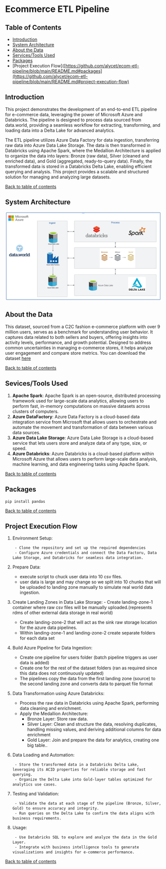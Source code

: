 # Ecommerce ETL Pipeline



## Table of Contents
- [Introduction](https://github.com/alycet/ecom-etl-pipeline/blob/main/README.md#introduction)
- [System Architecture](https://github.com/alycet/ecom-etl-pipeline/blob/main/README.md#system-architecture)
- [About the Data](https://github.com/alycet/ecom-etl-pipeline/blob/main/README.md#about-the-data)
- [Services/Tools Used](https://github.com/alycet/ecom-etl-pipeline/blob/main/README.md#sevicestools-used)
- [Packages](https://github.com/alycet/ecom-etl-pipeline/blob/main/README.md#packages)
- [Project Execution Flow]([https://github.com/alycet/ecom-etl-pipeline/blob/main/README.md#packages](https://github.com/alycet/ecom-etl-pipeline/blob/main/README.md#project-execution-flow)


## Introduction
This project demonstrates the development of an end-to-end ETL pipeline for e-commerce data, leveraging the power of Microsoft Azure and Databricks. The pipeline is designed to process data sourced from data.world, providing a seamless workflow for extracting, transforming, and loading data into a Delta Lake for advanced analytics.

The ETL pipeline utilizes Azure Data Factory for data ingestion, transferring raw data into Azure Data Lake Storage. The data is then transformed in Databricks using Apache Spark, where the Medallion Architecture is applied to organize the data into layers: Bronze (raw data), Silver (cleaned and enriched data), and Gold (aggregated, ready-to-query data). Finally, the transformed data is stored in a Databricks Delta Lake, enabling efficient querying and analysis. This project provides a scalable and structured solution for managing and analyzing large datasets.

[Back to table of contents](https://github.com/alycet/ecom-etl-pipeline/tree/main?tab=readme-ov-file#ecommerce-etl-pipeline)


## System Architecture
![Architecture Diagram](https://github.com/alycet/ecom-etl-pipeline/blob/main/Ecom-Azure-ETL-Architecture.png)
## About the Data
This dataset, sourced from a C2C fashion e-commerce platform with over 9 million users, serves as a benchmark for understanding user behavior. It captures data related to both sellers and buyers, offering insights into activity levels, performance, and growth potential. Designed to address common uncertainties in managing e-commerce stores, it helps analyze user engagement and compare store metrics. You can download the dataset [here](https://data.world/)

[Back to table of contents](https://github.com/alycet/ecom-etl-pipeline/tree/main?tab=readme-ov-file#ecommerce-etl-pipeline)

## Sevices/Tools Used
1. **Apache Spark**: Apache Spark is an open-source, distributed processing framework used for large-scale data analytics, allowing users to perform fast, in-memory computations on massive datasets across clusters of computers.
2. **Azure DataFactory**: Azure Data Factory is a cloud-based data integration service from Microsoft that allows users to orchestrate and automate the movement and transformation of data between various data sources.
3. **Azure Data Lake Storage**: Azure Data Lake Storage is a cloud-based service that lets users store and analyze data of any type, size, or speed.
4. **Azure Databricks**: Azure Databricks is a cloud-based platform within Microsoft Azure that allows users to perform large-scale data analysis, machine learning, and data engineering tasks using Apache Spark.

[Back to table of contents](https://github.com/alycet/ecom-etl-pipeline/tree/main?tab=readme-ov-file#ecommerce-etl-pipeline)

## Packages

```
pip install pandas
```
[Back to table of contents](https://github.com/alycet/ecom-etl-pipeline/tree/main?tab=readme-ov-file#ecommerce-etl-pipeline)

## Project Execution Flow
1. Environment Setup:

    	- Clone the repository and set up the required dependencies
    	- Configure Azure credentials and connect the Data Factoru, Data Lake Storage, and Databricks for seamless data integration.
2. Prepare Data:
   	- execute script to chuck user data into 10 csv files.
	- user data is large and may change so we split into 10 chunks that will be uploaded to landing zone manually to simulate real world data ingestion. 
3. Create Landing Zones in Data Lake Storage:
    	- Create landing-zone-1 container where raw csv files will be manually uploaded.(represents rdms of other external data storage in real world)
	- Create landing-zone-2 that will act as the sink raw storage location for the azure data pipelines.
	- Within landing-zone-1 and landing-zone-2 create separate folders for each data set
5. Build Azure Pipeline for Data Ingestion:

	- Create one pipeline for users folder (batch pipeline triggers as user data is added)
	- Create one for the rest of the dataset folders (ran as required since this data does not continuously updated)
	- The pipelines copy the data from the first landing zone (source) to the second landing zone and converts data to parquet file format

6. Data Transformation using Azure Databricks:

    - Process the raw data in Databricks using Apache Spark, performing data cleaning and enrichment.
    - Apply the Medallion Architecture:
      - Bronze Layer: Store raw data.
      - Silver Layer: Clean and structure the data, resolving duplicates, handling missing values, and deriving additional columns for data enrichment
      - Gold Layer: Join and prepare the data for analytics, creating one big table..

7. Data Loading and Automation:

    	- Store the transformed data in a Databricks Delta Lake, leveraging its ACID properties for reliable storage and fast querying.
    	- Organize the Delta Lake into Gold-layer tables optimized for analytics use cases.

8. Testing and Validation:

    	- Validate the data at each stage of the pipeline (Bronze, Silver, Gold) to ensure accuracy and integrity.
    	- Run queries on the Delta Lake to confirm the data aligns with business requirements.

9. Usage:

    	- Use Databricks SQL to explore and analyze the data in the Gold Layer.
    	- Integrate with business intelligence tools to generate visualizations and insights for e-commerce performance.


[Back to table of contents](https://github.com/alycet/ecom-etl-pipeline/tree/main?tab=readme-ov-file#ecommerce-etl-pipeline)



